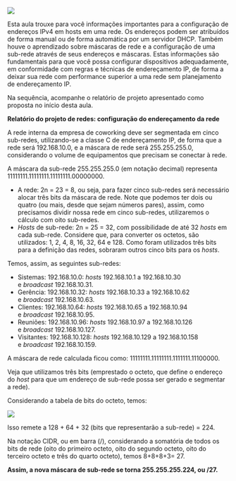 [![](https://ampli-images.s3.amazonaws.com/production/c40ee967-950e-497e-b99e-8d606638543e/original)](https://ampli-images.s3.amazonaws.com/production/c40ee967-950e-497e-b99e-8d606638543e/original)

Esta aula trouxe para você informações importantes para a configuração de endereços IPv4 em hosts em uma rede. Os endereços podem ser atribuídos de forma manual ou de forma automática por um servidor DHCP. Também houve o aprendizado sobre máscaras de rede e a configuração de uma sub-rede através de seus endereços e máscaras. Estas informações são fundamentais para que você possa configurar dispositivos adequadamente, em conformidade com regras e técnicas de endereçamento IP, de forma a deixar sua rede com performance superior a uma rede sem planejamento de endereçamento IP.

Na sequência, acompanhe o relatório de projeto apresentado como proposta no início desta aula.

**Relatório do projeto de redes: configuração do endereçamento da rede**

A rede interna da empresa de coworking deve ser segmentada em cinco sub-redes, utilizando-se a classe C de endereçamento IP, de forma que a rede será 192.168.10.0, e a máscara de rede será 255.255.255.0, considerando o volume de equipamentos que precisam se conectar à rede.

A máscara da sub-rede 255.255.255.0 (em notação decimal) representa 11111111.11111111.11111111.00000000.

- A rede: 2n = 23 = 8, ou seja, para fazer cinco sub-redes será necessário alocar três bits da máscara de rede. Note que podemos ter dois ou quatro (ou mais, desde que sejam números pares), assim, como precisamos dividir nossa rede em cinco sub-redes, utilizaremos o cálculo com oito sub-redes.
- _Hosts_ de sub-rede: 2n = 25 = 32, com possibilidade de até 32 _hosts_ em cada sub-rede. Considere que, para converter os octetos, são utilizados: 1, 2, 4, 8, 16, 32, 64 e 128. Como foram utilizados três bits para a definição das redes, sobraram outros cinco bits para os _hosts_.

Temos, assim, as seguintes sub-redes:

- Sistemas: 192.168.10.0: _hosts_ 192.168.10.1 a 192.168.10.30 e _broadcast_ 192.168.10.31.
- Gerência: 192.168.10.32: _hosts_ 192.168.10.33 a 192.168.10.62 e _broadcast_ 192.168.10.63.
- Clientes: 192.168.10.64: _hosts_ 192.168.10.65 a 192.168.10.94 e _broadcast_ 192.168.10.95.
- Reuniões: 192.168.10.96: _hosts_ 192.168.10.97 a 192.168.10.126 e _broadcast_ 192.168.10.127.
- Visitantes: 192.168.10.128: _hosts_ 192.168.10.129 a 192.168.10.158 e _broadcast_ 192.168.10.159.

A máscara de rede calculada ficou como: 11111111.11111111.1111111.11100000.

Veja que utilizamos três bits (emprestado o octeto, que define o endereço do _host_ para que um endereço de sub-rede possa ser gerado e segmentar a rede).

Considerando a tabela de bits do octeto, temos:

[![](https://ampli-images.s3.amazonaws.com/production/80eb60ee-9b53-4797-b723-6a97f932815a/original)](https://ampli-images.s3.amazonaws.com/production/80eb60ee-9b53-4797-b723-6a97f932815a/original)

Isso remete a 128 + 64 + 32 (bits que representarão a sub-rede) = 224.

Na notação CIDR, ou em barra (/), considerando a somatória de todos os bits de rede (oito do primeiro octeto, oito do segundo octeto, oito do terceiro octeto e três do quarto octeto), temos 8+8+8+3= 27.

**Assim, a nova máscara de sub-rede se torna 255.255.255.224, ou /27.**